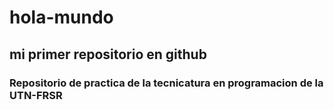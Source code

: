 # hola-mundo

## mi primer repositorio en github

### Repositorio de practica de la tecnicatura en programacion de la UTN-FRSR
